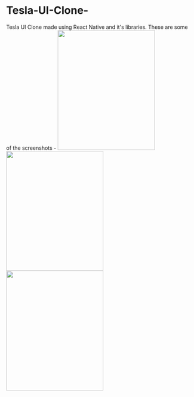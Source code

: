 # Tesla-UI-Clone-
Tesla UI Clone made using React Native and it's libraries.
These are some of the screenshots -
<img src="https://user-images.githubusercontent.com/53139589/136707879-a7f89615-fe5f-4d18-9ceb-b376fc93dbc7.jpg" height="320px" width="260px">
<img src="https://user-images.githubusercontent.com/53139589/136707885-744028a8-e8cb-4103-addd-fef5d1b4a7b6.jpg" height="320px" width="260px">
<img src="https://user-images.githubusercontent.com/53139589/136707887-ef03622c-3658-46c6-ba0b-3c21b44576eb.jpg" height="320px" width="260px">
